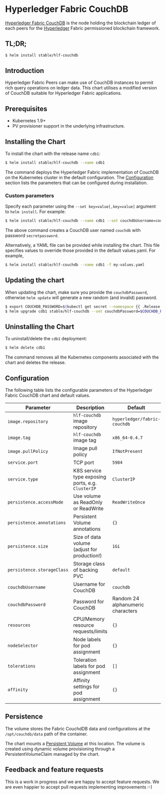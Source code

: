 # Hyperledger Fabric CouchDB

[Hyperledger Fabric CouchDB](http://hyperledger-fabric.readthedocs.io/) is the node holding the blockchain ledger of each peers for the [Hyperledger](https://www.hyperledger.org/) Fabric permissioned blockchain framework.

## TL;DR;

```bash
$ helm install stable/hlf-couchdb
```

## Introduction

Hyperledger Fabric Peers can make use of CouchDB instances to permit rich query operations on ledger data. This chart utilises a modified version of CouchDB suitable for Hyperledger Fabric applications.

## Prerequisites

- Kubernetes 1.9+
- PV provisioner support in the underlying infrastructure.

## Installing the Chart

To install the chart with the release name `cdb1`:

```bash
$ helm install stable/hlf-couchdb --name cdb1
```

The command deploys the Hyperledger Fabric implementation of CouchDB on the Kubernetes cluster in the default configuration. The [Configuration](#Configuration) section lists the parameters that can be configured during installation.

### Custom parameters

Specify each parameter using the `--set key=value[,key=value]` argument to `helm install`. For example:

```bash
$ helm install stable/hlf-couchdb --name cdb1 --set couchdbUsername=couchdb,couchdbPassword=secretpassword
```

The above command creates a CouchDB user named `couchdb` with password `secretpassword`.

Alternatively, a YAML file can be provided while installing the chart. This file specifies values to override those provided in the default values.yaml. For example,

```bash
$ helm install stable/hlf-couchdb --name cdb1 -f my-values.yaml
```

## Updating the chart

When updating the chart, make sure you provide the `couchdbPassword`, otherwise `helm update` will generate a new random (and invalid) password.

```bash
$ export COUCHDB_PASSWORD=$(kubectl get secret --namespace {{ .Release.Namespace }} cdb1 -o jsonpath="{.data.COUCHDB_PASSWORD}" | base64 --decode; echo)
$ helm upgrade cdb1 stable/hlf-couchdb --set couchdbPassword=$COUCHDB_PASSWORD
```

## Uninstalling the Chart

To uninstall/delete the `cdb1` deployment:

```bash
$ helm delete cdb1
```

The command removes all the Kubernetes components associated with the chart and deletes the release.

## Configuration

The following table lists the configurable parameters of the Hyperledger Fabric CouchDB chart and default values.

| Parameter                          | Description                                     | Default                                                    |
| ---------------------------------- | ------------------------------------------------ | ---------------------------------------------------------- |
| `image.repository`                 | `hlf-couchdb` image repository                   | `hyperledger/fabric-couchdb`                               |
| `image.tag`                        | `hlf-couchdb` image tag                          | `x86_64-0.4.7`                                             |
| `image.pullPolicy`                 | Image pull policy                                | `IfNotPresent`                                             |
| `service.port`                     | TCP port                                         | `5984`                                                     |
| `service.type`                     | K8S service type exposing ports, e.g. `ClusterIP`| `ClusterIP`                                                |
| `persistence.accessMode`           | Use volume as ReadOnly or ReadWrite              | `ReadWriteOnce`                                            |
| `persistence.annotations`          | Persistent Volume annotations                    | `{}`                                                       |
| `persistence.size`                 | Size of data volume (adjust for production!)     | `1Gi`                                                      |
| `persistence.storageClass`         | Storage class of backing PVC                     | `default`                                                  |
| `couchdbUsername`                  | Username for CouchDB                             | `couchdb`                                                     |
| `couchdbPassword`                  | Password for CouchDB                             | Random 24 alphanumeric characters                          |
| `resources`                        | CPU/Memory resource requests/limits              | `{}`                                                       |
| `nodeSelector`                     | Node labels for pod assignment                   | `{}`                                                       |
| `tolerations`                      | Toleration labels for pod assignment             | `[]`                                                       |
| `affinity`                         | Affinity settings for pod assignment             | `{}`                                                       |

## Persistence

The volume stores the Fabric CouchdDB data and configurations at the `/opt/couchdb/data` path of the container.

The chart mounts a [Persistent Volume](http://kubernetes.io/docs/user-guide/persistent-volumes/) at this location. The volume is created using dynamic volume provisioning through a PersistentVolumeClaim managed by the chart.

## Feedback and feature requests

This is a work in progress and we are happy to accept feature requests. We are even happier to accept pull requests implementing improvements :-)
